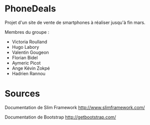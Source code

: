 # PhoneDeals
Projet d'un site de vente de smartphones à réaliser jusqu'à fin mars.

Membres du groupe :
- Victoria Roulland
- Hugo Labory
- Valentin Gougeon
- Florian Bidel
- Aymeric Picot
- Ange Kévin Zokpé
- Hadrien Rannou

# Sources
Documentation de Slim Framework
http://www.slimframework.com/

Documentation de Bootstrap
http://getbootstrap.com/
